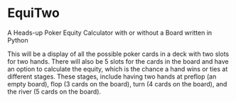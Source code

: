 # EquiTwo
A Heads-up Poker Equity Calculator with or without a Board written in Python

This will be a display of all the possible poker cards in a deck with two slots for two hands.
There will also be 5 slots for the cards in the board and have an option to calculate the equity, which is the chance a hand wins or ties at different stages.
These stages, include having two hands at preflop (an empty board), flop (3 cards on the board), turn (4 cards on the board), and the river (5 cards on the board).